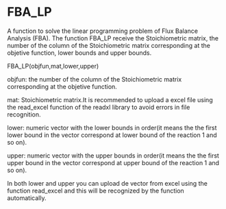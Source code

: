 # FBA_LP
A function to solve the linear programming problem of Flux Balance Analysis (FBA). The function FBA_LP receive the Stoichiometric matrix, the number of the column of the Stoichiometric matrix corresponding at the objetive function, lower bounds and upper bounds.

FBA_LP(objfun,mat,lower,upper)

objfun: the number of the column of the Stoichiometric matrix corresponding at the objetive function.

mat: Stoichiometric matrix.It is recommended to upload a excel file using the read_excel function of the readxl library to avoid errors in file recognition.

lower: numeric vector with the lower bounds in order(it means the the first lower bound in the vector correspond at lower bound of the reaction 1 and so on). 

upper: numeric vector with the upper bounds in order(it means the the first upper bound in the vector correspond at upper bound of the reaction 1 and so on). 

In both lower and upper you can upload de vector from excel using the function read_excel and this will be recognized by the function automatically. 
